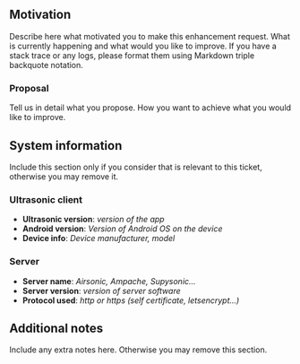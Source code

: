 ## Motivation

Describe here what motivated you to make this enhancement request. What is
currently happening and what would you like to improve. If you have a stack
trace or any logs, please format them using Markdown triple backquote
notation.

### Proposal

Tell us in detail what you propose. How you want to achieve what you would
like to improve.

## System information

Include this section only if you consider that is relevant to this ticket,
otherwise you may remove it.

### Ultrasonic client

 * **Ultrasonic version**: *version of the app*
 * **Android version**: *Version of Android OS on the device*
 * **Device info**: *Device manufacturer, model*

### Server

 * **Server name**: *Airsonic, Ampache, Supysonic...*
 * **Server version**: *version of server software*
 * **Protocol used**: *http or https (self certificate, letsencrypt...)*

## Additional notes

Include any extra notes here. Otherwise you may remove this section.
